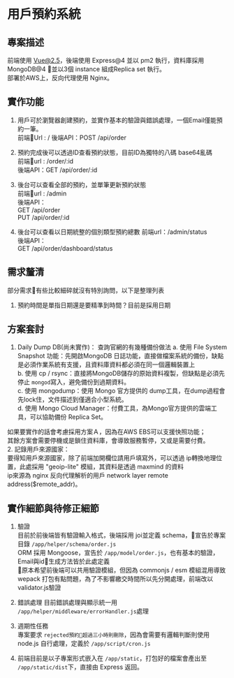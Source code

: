 # 用戶預約系統  
## 專案描述
前端使用 Vue@2.5，後端使用 Express@4 並以 pm2 執行，資料庫採用 MongoDB@4 並以3個 instance 組成Replica set 執行。  
部署於AWS上，反向代理使用 Nginx。

## 實作功能
1. 用戶可於瀏覽器創建預約，並實作基本的驗證與錯誤處理，一個Email僅能預約一筆。  
前端Url : /
後端API：POST /api/order

2. 預約完成後可以透過ID查看預約狀態，目前ID為獨特的八碼 base64亂碼    
前端url : /order/:id  
後端API：GET /api/order/:id  

3. 後台可以查看全部的預約，並單筆更新預約狀態    
前端url : /admin  
後端API：  
GET /api/order  
PUT /api/order/:id  

4. 後台可以查看以日期統整的個別類型預約總數
前端url：/admin/status  
後端API：  
GET /api/order/dashboard/status

## 需求釐清   
部分需求有些比較細碎就沒有特別詢問，以下是整理列表
1. 預約時間是單指日期還是要精準到時間？目前是採用日期

## 方案套討
1. Daily Dump DB(尚未實作)：
查詢官網的有幾種備份做法
a. 使用 File System Snapshot 功能：先開啟MongoDB 日誌功能，直接做檔案系統的備份，缺點是必須作業系統有支援，且資料庫資料都必須在同一個邏輯裝置上  
b. 使用 cp / rsync：直接將MongoDB儲存的原始資料複製，但缺點是必須先停止 `mongod`寫入，避免備份到過期資料。  
c. 使用 mongodump：使用 Mongo 官方提供的 dump工具，在dump過程會先lock住，文件描述到僅適合小型系統。  
d. 使用 Mongo Cloud Manager：付費工具，為Mongo官方提供的雲端工具，可以協助備份 Replica Set。  

如果要實作的話會考慮採用方案Ａ，因為在AWS EBS可以支援快照功能；  
其餘方案會需要停機或是鎖住資料庫，會導致服務暫停，又或是需要付費。  
2. 記錄用戶來源國家：  
要得知用戶來源國家，除了前端加開欄位請用戶填寫外，可以透過 ip轉換地理位置，此處採用 "geoip-lite" 模組，其資料是透過 maxmind 的資料  
ip來源為 nginx 反向代理解析的用戶 network layer remote address($remote_addr)。

## 實作細節與待修正細節
1. 驗證  
目前於前後端皆有驗證輸入格式，後端採用 joi並定義 schema，宣告於專案目錄 `/app/helper/schema/order.js`  
ORM 採用 Mongoose，宣告於 `/app/model/order.js`，也有基本的驗證，Email與id生成方法皆於此處定義  
原本希望前後端可以共用驗證模組，但因為 commonjs / esm 模組混用導致 wepack 打包有點問題，為了不影響繳交時間所以先分開處理，前端改以 validator.js驗證 

2. 錯誤處理
目前錯誤處理與顯示統一用 `/app/helper/middleware/errorHandler.js`處理

3. 週期性任務   
專案要求 `rejected預約超過三小時則刪除`，因為會需要有邏輯判斷則使用 node.js 自行處理，定義於 `/app/script/cron.js`

1. 前端目前是以子專案形式嵌入在 `/app/static`，打包好的檔案會產出至 `/app/static/dist`下，直接由 Express 返回。

